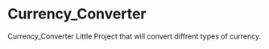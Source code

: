 # Currency_Converter
 Currency_Converter 
 Little Project that will convert diffrent types of currency.
